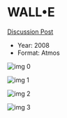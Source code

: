 # WALL•E

[Discussion Post](https://www.avsforum.com/threads/bass-eq-for-filtered-movies.2995212/post-57711596)

* Year: 2008
* Format: Atmos

![img 0](https://i.imgur.com/nMRRuOw.jpg)

![img 1](https://i.imgur.com/J6WBXps.png)

![img 2](https://i.imgur.com/sVRwyTV.jpg)

![img 3](https://i.imgur.com/7h6n4XZ.jpg)

